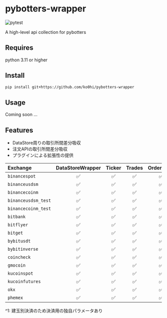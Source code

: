# pybotters-wrapper

![pytest](https://github.com/ko0hi/pybotters-wrapper/actions/workflows/pytest.yml/badge.svg)

A high-level api collection for pybotters

## Requires

python 3.11 or higher

## Install

```bash
pip install git+https://github.com/ko0hi/pybotters-wrapper
```

## Usage

Coming soon ...

## Features

- DataStore周りの取引所間差分吸収
- 注文APIの取引所間差分吸収
- プラグインによる拡張性の提供

| Exchange            | DataStoreWrapper | Ticker | Trades | Orderbook | Execution | Order | Position | API  |  Plugin  |  
|:--------------------|:----------------:|:------:|:------:|:---------:|:---------:|:-----:|:--------:|:----:|:--------:|
| `binancespot`       |        ✅         |   ✅    |   ✅    |     ✅     |     ✅     |   ✅   |    ❌     |  ✅   |    ✅     | 
| `binanceusdsm`      |        ✅         |   ✅    |   ✅    |     ✅     |     ✅     |   ✅   |    ✅     |  ✅   |    ✅     | 
| `binancecoinm`      |        ✅         |   ✅    |   ✅    |     ✅     |     ✅     |   ✅   |    ✅     |  ✅   |    ✅     | 
| `binanceusdsm_test` |        ✅         |   ✅    |   ✅    |     ✅     |     ✅     |   ✅   |    ✅     |  ✅   |    ✅     | 
| `binancecoinm_test` |        ✅         |   ✅    |   ✅    |     ✅     |     ✅     |   ✅   |    ✅     |  ✅   |    ✅     | 
| `bitbank`           |        ✅         |   ✅    |   ✅    |     ✅     |     ❌     |   ❌   |    ❌     |  ✅   |    ✅     | 
| `bitflyer`          |        ✅         |   ✅    |   ✅    |     ✅     |     ✅     |   ✅   |    ✅     |  ✅   |    ✅     | 
| `bitget`            |        ✅         |   ✅    |   ✅    |     ✅     |    WIP    |  WIP  |   WIP    | WIP  |    ✅     |
| `bybitusdt`         |        ✅         |   ✅    |   ✅    |     ✅     |     ✅     |   ✅   |    ✅     |  ✅   |    ✅     |
| `bybitinverse`      |        ✅         |   ✅    |   ✅    |     ✅     |     ✅     |   ✅   |    ✅     |  ✅   |    ✅     |
| `coincheck`         |        ✅         |   ✅    |   ✅    |     ✅     |     ❌     |   ❌   |    ❌     | WIP  |    ✅     | 
| `gmocoin`           |        ✅         |   ✅    |   ✅    |     ✅     |     ✅     |   ✅   |    ✅     | 🔺^1 |    ✅     |
| `kucoinspot`        |        ✅         |   ✅    |   ✅    |     ✅     |     ✅     |   ✅   |    ❌     |  ✅   |    ✅     | 
| `kucoinfutures`     |        ✅         |   ✅    |   ✅    |     ✅     |     ✅     |   ✅   |    ✅     |  ✅   |    ✅     | 
| `okx`               |        ✅         |   ✅    |   ✅    |     ✅     |    WIP    |  WIP  |   WIP    | WIP  |    ✅     |
| `phemex`            |        ✅         |   ✅    |   ✅    |     ✅     |    WIP    |  WIP  |   WIP    | WIP  |    ✅     |

^1: 建玉別決済のため決済用の独自パラメータあり
